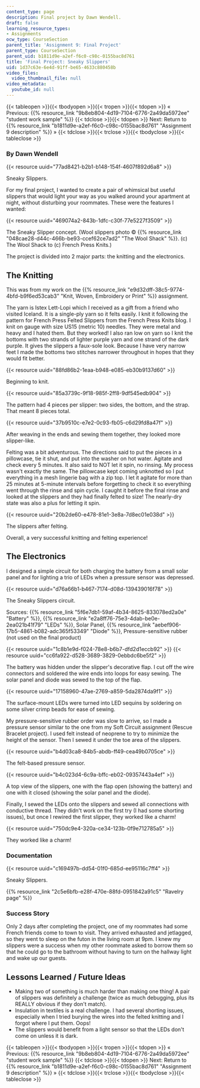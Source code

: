 ```yaml
---
content_type: page
description: Final project by Dawn Wendell.
draft: false
learning_resource_types:
- Assignments
ocw_type: CourseSection
parent_title: 'Assignment 9: Final Project'
parent_type: CourseSection
parent_uid: b1811d9e-a2ef-f6c0-c98c-0155bac8d761
title: 'Final Project: Sneaky Slippers'
uid: 1d37c63e-6e4d-91ff-be65-4633c880458b
video_files:
  video_thumbnail_file: null
video_metadata:
  youtube_id: null
---
```

{{< tableopen >}}{{< tbodyopen >}}{{< tropen >}}{{< tdopen >}}
« Previous: {{% resource_link "9b8eb804-4d19-7104-6776-2a49da5972ee" "student work sample" %}}
{{< tdclose >}}{{< tdopen >}}
Next: Return to {{% resource_link "b1811d9e-a2ef-f6c0-c98c-0155bac8d761" "Assignment 9 description" %}} »
{{< tdclose >}}{{< trclose >}}{{< tbodyclose >}}{{< tableclose >}}

### By Dawn Wendell

{{< resource uuid="77ad8421-b2b1-b148-154f-4607f892d6a8" >}}

Sneaky Slippers.

For my final project, I wanted to create a pair of whimsical but useful slippers that would light your way as you walked around your apartment at night, without disturbing your roommates. These were the features I wanted:

{{< resource uuid="469074a2-843b-1dfc-c30f-77e5227f3509" >}}

The Sneaky Slipper concept. (Wool slippers photo © {{% resource_link "048cae28-d44c-466b-be93-ccef62ce7ad2" "The Wool Shack" %}}. (c) The Wool Shack to (c) French Press Knits.)

The project is divided into 2 major parts: the knitting and the electronics.

## The Knitting

This was from my work on the {{% resource_link "e9d32dff-38c5-9774-4bfd-b9f6ed53cab3" "Knit, Woven, Embroidery or Print" %}} assignment.

The yarn is Istex Lett-Lopi which I received as a gift from a friend who visited Iceland. It is a single-ply yarn so it felts easily. I knit it following the pattern for French Press Felted Slippers from the French Press Knits blog. I knit on gauge with size US15 (metric 10) needles. They were metal and heavy and I hated them. But they worked! I also ran low on yarn so I knit the bottoms with two strands of lighter purple yarn and one strand of the dark purple. It gives the slippers a faux-sole look. Because I have very narrow feet I made the bottoms two stitches narrower throughout in hopes that they would fit better.

{{< resource uuid="88fd86b2-1eaa-b948-e085-eb30b9137d60" >}}

Beginning to knit.

{{< resource uuid="85a3739c-9f18-985f-2ff8-9df545edb904" >}}

The pattern had 4 pieces per slipper: two sides, the bottom, and the strap. That meant 8 pieces total.

{{< resource uuid="37b9510c-e7e2-0c93-fb05-c6d29fd8a47f" >}}

After weaving in the ends and sewing them together, they looked more slipper-like.

Felting was a bit adventurous. The directions said to put the pieces in a pillowcase, tie it shut, and put into the washer on hot water. Agitate and check every 5 minutes. It also said to NOT let it spin, no rinsing. My process wasn't exactly the same. The pillowcase kept coming unknotted so I put everything in a mesh lingerie bag with a zip top. I let it agitate for more than 25 minutes at 5-minute intervals before forgetting to check it so everything went through the rinse and spin cycle. I caught it before the final rinse and looked at the slippers and they had finally felted to size! The nearly-dry state was also a plus for letting it spin.

{{< resource uuid="20b2de60-e478-81e1-3e8a-7d8ec01e038d" >}}

The slippers after felting.

Overall, a very successful knitting and felting experience!

## The Electronics

I designed a simple circuit for both charging the battery from a small solar panel and for lighting a trio of LEDs when a pressure sensor was depressed.

{{< resource uuid="d76a66b1-b467-7174-d08d-139439016f78" >}}

The Sneaky Slippers circuit.

Sources: {{% resource_link "5f6e7db1-59af-4b34-8625-833078ed2a0e" "Battery" %}}, {{% resource_link "e2a8ff76-75e3-4dab-be0e-2ea021b41f79" "LEDs" %}}, Solar Panel, {{% resource_link "aebef906-17b5-4861-b082-adc365f53349" "Diode" %}}, Pressure-sensitive rubber (not used on the final product)

{{< resource uuid="1c8b1e9d-f024-78e8-b6b7-dfd2d1eccb92" >}}
{{< resource uuid="cc6fa922-d528-3689-3829-0ebbdc6be5f2" >}}

The battery was hidden under the slipper's decorative flap. I cut off the wire connectors and soldered the wire ends into loops for easy sewing. The solar panel and diode was sewed to the top of the flap.

{{< resource uuid="17158960-47ae-2769-a859-5da2874da9f1" >}}

The surface-mount LEDs were turned into LED sequins by soldering on some silver crimp beads for ease of sewing.

My pressure-sensitive rubber order was slow to arrive, so I made a pressure sensor similar to the one from my Soft Circuit assignment (Rescue Bracelet project). I used felt instead of neoprene to try to minimize the height of the sensor. Then I sewed it under the toe area of the slippers.

{{< resource uuid="b4d03ca8-84b5-abdb-ff49-cea49b0705ce" >}}

The felt-based pressure sensor.

{{< resource uuid="b4c023d4-6c9a-bffc-eb02-09357443a4ef" >}}

A top view of the slippers, one with the flap open (showing the battery) and one with it closed (showing the solar panel and the diode).

Finally, I sewed the LEDs onto the slippers and sewed all connections with conductive thread. They didn't work on the first try (I had some shorting issues), but once I rewired the first slipper, they worked like a charm!

{{< resource uuid="750dc9e4-320a-ce34-123b-0f9e712785a5" >}}

They worked like a charm!

### Documentation

{{< resource uuid="c169497b-dd54-01f0-685d-ee95116c7ff4" >}}

Sneaky Slippers.

{{% resource_link "2c5e6bfb-e28f-470e-88fd-0951842a91c5" "Ravelry page" %}}

### Success Story

Only 2 days after completing the project, one of my roommates had some French friends come to town to visit. They arrived exhausted and jetlagged, so they went to sleep on the futon in the living room at 9pm. I knew my slippers were a success when my other roommate asked to borrow them so that he could go to the bathroom without having to turn on the hallway light and wake up our guests.

## Lessons Learned / Future Ideas

- Making two of something is much harder than making one thing! A pair of slippers was definitely a challenge (twice as much debugging, plus its REALLY obvious if they don't match).
- Insulation in textiles is a real challenge. I had several shorting issues, especially when I tried burying the wires into the felted knitting and I forgot where I put them. Oops!
- The slippers would benefit from a light sensor so that the LEDs don't come on unless it is dark.

{{< tableopen >}}{{< tbodyopen >}}{{< tropen >}}{{< tdopen >}}
« Previous: {{% resource_link "9b8eb804-4d19-7104-6776-2a49da5972ee" "student work sample" %}}
{{< tdclose >}}{{< tdopen >}}
Next: Return to {{% resource_link "b1811d9e-a2ef-f6c0-c98c-0155bac8d761" "Assignment 9 description" %}} »
{{< tdclose >}}{{< trclose >}}{{< tbodyclose >}}{{< tableclose >}}